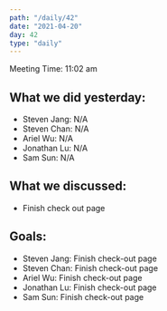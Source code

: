 ```yaml
---
path: "/daily/42"
date: "2021-04-20"
day: 42
type: "daily"
---
```


<!-- Output copied to clipboard! -->


Meeting Time: 11:02 am


## What we did yesterday:



*   Steven Jang: N/A
*   Steven Chan: N/A
*   Ariel Wu: N/A
*   Jonathan Lu: N/A
*   Sam Sun: N/A


## What we discussed:



*   Finish check out page


## Goals:



*   Steven Jang: Finish check-out page
*   Steven Chan: Finish check-out page 
*   Ariel Wu: Finish check-out page
*   Jonathan Lu: Finish check-out page
*   Sam Sun: Finish check-out page